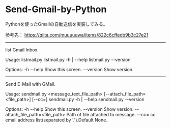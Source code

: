 # Send-Gmail-by-Python
Pythonを使ったGmailの自動送信を実装してみる。

参考先： https://qiita.com/muuuuuwa/items/822c6cffedb9b3c27e21

--------------------------------------------------------------------------

list Gmail Inbox.

Usage:
    listmail.py <query> <tag> <count>
    listmail.py -h | --help
    listmail.py --version

Options:
    -h --help     Show this screen.
    --version     Show version.

--------------------------------------------------------------------------

Send E-Mail with GMail.

Usage:
    sendmail.py <sender> <to> <subject> <message_text_file_path> [--attach_file_path=<file_path>] [--cc=<cc>]
    sendmail.py -h | --help
    sendmail.py --version

Options:
    -h --help     Show this screen.
    --version     Show version.
    --attach_file_path=<file_path>     Path of file attached to message.
    --cc=<cc>     cc email address list(separated by '.').Default None.